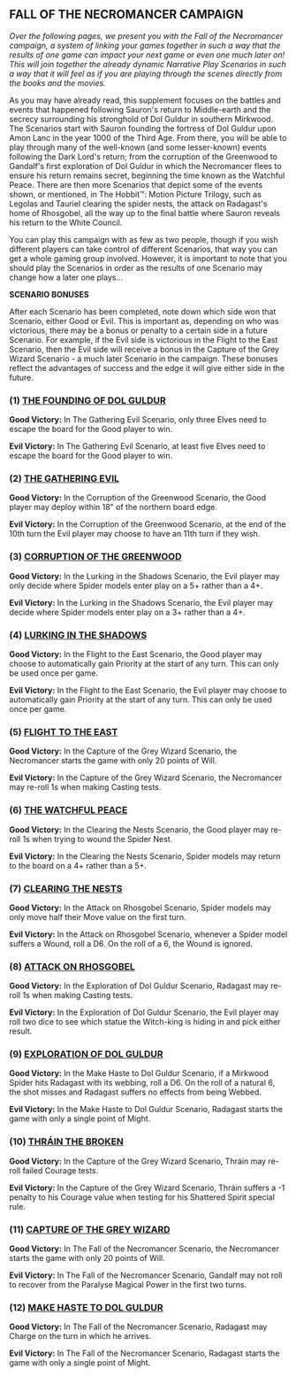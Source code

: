 ﻿## FALL OF THE NECROMANCER CAMPAIGN

*Over the following pages, we present you with the Fall of the Necromancer campaign, a system of linking your games together in such a way that the results of one game can impact your next game or even one much later on! This will join together the already dynamic Narrative Play Scenarios in such a way that it will feel as if you are playing through the scenes directly from the books and the movies.*

As you may have already read, this supplement focuses on the battles and events that happened following Sauron's return to Middle-earth and the secrecy surrounding his stronghold of Dol Guldur in southern Mirkwood. The Scenarios start with Sauron founding the fortress of Dol Guldur upon Amon Lanc in the year 1000 of the Third Age. From there, you will be able to play through many of the well-known (and some lesser-known) events following the Dark Lord's return; from the corruption of the Greenwood to Gandalf's first exploration of Dol Guldur in which the Necromancer flees to ensure his return remains secret, beginning the time known as the Watchful Peace. There are then more Scenarios that depict some of the events shown, or mentioned, in The Hobbit™: Motion Picture Trilogy, such as Legolas and Tauriel clearing the spider nests, the attack on Radagast's home of Rhosgobel, all the way up to the final battle where Sauron reveals his return to the White Council.

You can play this campaign with as few as two people, though if you wish different players can take control of different Scenarios, that way you can get a whole gaming group involved. However, it is important to note that you should play the Scenarios in order as the results of one Scenario may change how a later one plays...

**SCENARIO BONUSES**

After each Scenario has been completed, note down which side won that Scenario, either Good or Evil. This is important as, depending on who was victorious, there may be a bonus or penalty to a certain side in a future Scenario. For example, if the Evil side is victorious in the Flight to the East Scenario, then the Evil side will receive a bonus in the Capture of the Grey Wizard Scenario - a much later Scenario in the campaign. These bonuses reflect the advantages of success and the edge it will give either side in the future.

### (1) [THE FOUNDING OF DOL GULDUR](../scenarios/fall_of_the_necromancer.md#the-founding-of-dol-guldur)

**Good Victory:** In The Gathering Evil Scenario, only three Elves need to escape the board for the Good player to win.

**Evil Victory:** In The Gathering Evil Scenario, at least five Elves need to escape the board for the Good player to win.

### (2) [THE GATHERING EVIL](../scenarios/fall_of_the_necromancer.md#the-gathering-evil)

**Good Victory:** In the Corruption of the Greenwood Scenario, the Good player may deploy within 18" of the northern board edge.

**Evil Victory:** In the Corruption of the Greenwood Scenario, at the end of the 10th turn the Evil player may choose to have an 11th turn if they wish.

### (3) [CORRUPTION OF THE GREENWOOD](../scenarios/fall_of_the_necromancer.md#corruption-of-the-greenwood)

**Good Victory:** In the Lurking in the Shadows Scenario, the Evil player may only decide where Spider models enter play on a 5+ rather than a 4+.

**Evil Victory:** In the Lurking in the Shadows Scenario, the Evil player may decide where Spider models enter play on a 3+ rather than a 4+.

### (4) [LURKING IN THE SHADOWS](../scenarios/fall_of_the_necromancer.md#lurking-in-the-shadows)

**Good Victory:** In the Flight to the East Scenario, the Good player may choose to automatically gain Priority at the start of any turn. This can only be used once per game.

**Evil Victory:** In the Flight to the East Scenario, the Evil player may choose to automatically gain Priority at the start of any turn. This can only be used once per game.

### (5) [FLIGHT TO THE EAST](../scenarios/fall_of_the_necromancer.md#flight-to-the-east)

**Good Victory:** In the Capture of the Grey Wizard Scenario, the Necromancer starts the game with only 20 points of Will.

**Evil Victory:** In the Capture of the Grey Wizard Scenario, the Necromancer may re-roll 1s when making Casting tests.

### (6) [THE WATCHFUL PEACE](../scenarios/fall_of_the_necromancer.md#the-watchful-peace)

**Good Victory:** In the Clearing the Nests Scenario, the Good player may re-roll 1s when trying to wound the Spider Nest.

**Evil Victory:** In the Clearing the Nests Scenario, Spider models may return to the board on a 4+ rather than a 5+.

### (7) [CLEARING THE NESTS](../scenarios/fall_of_the_necromancer.md#clearing-the-nests)

**Good Victory:** In the Attack on Rhosgobel Scenario, Spider models may only move half their Move value on the first turn.

**Evil Victory:** In the Attack on Rhosgobel Scenario, whenever a Spider model suffers a Wound, roll a D6. On the roll of a 6, the Wound is ignored.

### (8) [ATTACK ON RHOSGOBEL](../scenarios/fall_of_the_necromancer.md#attack-on-rhosgobel)

**Good Victory:** In the Exploration of Dol Guldur Scenario, Radagast may re-roll 1s when making Casting tests.

**Evil Victory:** In the Exploration of Dol Guldur Scenario, the Evil player may roll two dice to see which statue the Witch-king is hiding in and pick either result.

### (9) [EXPLORATION OF DOL GULDUR](../scenarios/fall_of_the_necromancer.md#exploration-of-dol-guldur)

**Good Victory:** In the Make Haste to Dol Guldur Scenario, if a Mirkwood Spider hits Radagast with its webbing, roll a D6. On the roll of a natural 6, the shot misses and Radagast suffers no effects from being Webbed.

**Evil Victory:** In the Make Haste to Dol Guldur Scenario, Radagast starts the game with only a single point of Might.

### (10) [THRÁIN THE BROKEN](../scenarios/fall_of_the_necromancer.md#thrain-the-broken)

**Good Victory:** In the Capture of the Grey Wizard Scenario, Thráin may re-roll failed Courage tests.

**Evil Victory:** In the Capture of the Grey Wizard Scenario, Thráin suffers a -1 penalty to his Courage value when testing for his Shattered Spirit special rule.

### (11) [CAPTURE OF THE GREY WIZARD](../scenarios/fall_of_the_necromancer.md#capture-of-the-grey-wizard)

**Good Victory:** In The Fall of the Necromancer Scenario, the Necromancer starts the game with only 20 points of Will.

**Evil Victory:** In The Fall of the Necromancer Scenario, Gandalf may not roll to recover from the Paralyse Magical Power in the first two turns.

### (12) [MAKE HASTE TO DOL GULDUR](../scenarios/fall_of_the_necromancer.md#make-haste-to-dol-guldur)

**Good Victory:** In The Fall of the Necromancer Scenario, Radagast may Charge on the turn in which he arrives.

**Evil Victory:** In The Fall of the Necromancer Scenario, Radagast starts the game with only a single point of Might.
